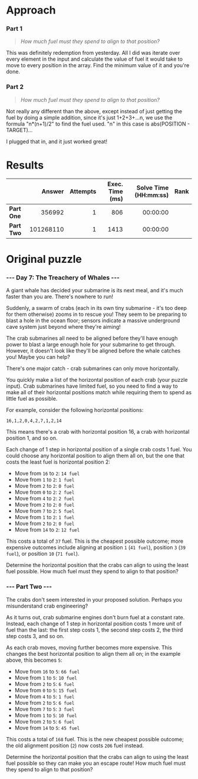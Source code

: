 # Approach
### Part 1
> _How much fuel must they spend to align to that position?_

This was definitely redemption from yesterday. All I did was iterate over every element in the input and calculate the
value of fuel it would take to move to every position in the array. Find the minimum value of it and you're done.

### Part 2
> _How much fuel must they spend to align to that position?_

Not really any different than the above, except instead of just getting the fuel by doing a simple addition, since it's just
1+2+3+...n, we use the formula "n*(n+1)/2" to find the fuel used. "n" in this case is abs(POSITION - TARGET)...

I plugged that in, and it just worked great!

# Results

|              |    Answer | Attempts | Exec. Time (ms) | Solve Time (HH:mm:ss) | Rank |
|--------------|----------:|---------:|----------------:|----------------------:|-----:|
| **Part One** |    356992 |        1 |             806 |              00:00:00 |      |
| **Part Two** | 101268110 |        1 |            1413 |              00:00:00 |      |

# Original puzzle

### --- Day 7: The Treachery of Whales ---
A giant whale has decided your submarine is its next meal, and it's much faster than you are. There's nowhere to run!

Suddenly, a swarm of crabs (each in its own tiny submarine - it's too deep for them otherwise) zooms in to rescue you! They seem to be preparing to blast a hole in the ocean floor; sensors indicate a massive underground cave system just beyond where they're aiming!

The crab submarines all need to be aligned before they'll have enough power to blast a large enough hole for your submarine to get through. However, it doesn't look like they'll be aligned before the whale catches you! Maybe you can help?

There's one major catch - crab submarines can only move horizontally.

You quickly make a list of the horizontal position of each crab (your puzzle input). Crab submarines have limited fuel, so you need to find a way to make all of their horizontal positions match while requiring them to spend as little fuel as possible.

For example, consider the following horizontal positions:
```
16,1,2,0,4,2,7,1,2,14
```
This means there's a crab with horizontal position 16, a crab with horizontal position 1, and so on.

Each change of 1 step in horizontal position of a single crab costs 1 fuel. You could choose any horizontal position to align them all on, but the one that costs the least fuel is horizontal position 2:

* Move from `16` to `2`: `14 fuel`
* Move from `1` to `2`: `1 fuel`
* Move from `2` to `2`: `0 fuel`
* Move from `0` to `2`: `2 fuel`
* Move from `4` to `2`: `2 fuel`
* Move from `2` to `2`: `0 fuel`
* Move from `7` to `2`: `5 fuel`
* Move from `1` to `2`: `1 fuel`
* Move from `2` to `2`: `0 fuel`
* Move from `14` to `2`: `12 fuel`

This costs a total of `37` fuel. This is the cheapest possible outcome; more expensive outcomes include aligning at position `1` (`41 fuel`), position `3` (`39 fuel`), or position `10` (`71 fuel`).

Determine the horizontal position that the crabs can align to using the least fuel possible. How much fuel must they spend to align to that position?

### --- Part Two ---
The crabs don't seem interested in your proposed solution. Perhaps you misunderstand crab engineering?

As it turns out, crab submarine engines don't burn fuel at a constant rate. Instead, each change of 1 step in horizontal position costs 1 more unit of fuel than the last: the first step costs 1, the second step costs 2, the third step costs 3, and so on.

As each crab moves, moving further becomes more expensive. This changes the best horizontal position to align them all on; in the example above, this becomes `5`:

* Move from `16` to `5`: `66 fuel`
* Move from `1` to `5`: `10 fuel`
* Move from `2` to `5`: `6 fuel`
* Move from `0` to `5`: `15 fuel`
* Move from `4` to `5`: `1 fuel`
* Move from `2` to `5`: `6 fuel`
* Move from `7` to `5`: `3 fuel`
* Move from `1` to `5`: `10 fuel`
* Move from `2` to `5`: `6 fuel`
* Move from `14` to `5`: `45 fuel`

This costs a total of `168` fuel. This is the new cheapest possible outcome; the old alignment position (`2`) now costs `206` fuel instead.

Determine the horizontal position that the crabs can align to using the least fuel possible so they can make you an escape route! How much fuel must they spend to align to that position?
